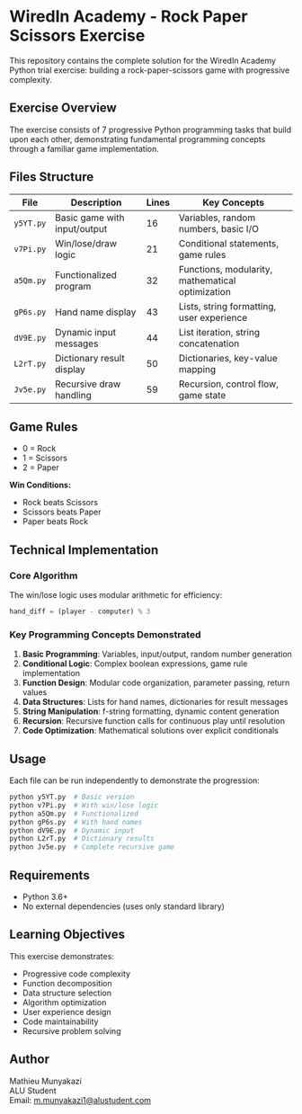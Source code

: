# WiredIn Academy - Rock Paper Scissors Exercise

This repository contains the complete solution for the WiredIn Academy Python trial exercise: building a rock-paper-scissors game with progressive complexity.

## Exercise Overview

The exercise consists of 7 progressive Python programming tasks that build upon each other, demonstrating fundamental programming concepts through a familiar game implementation.

## Files Structure

| File | Description | Lines | Key Concepts |
|------|-------------|-------|--------------|
| `y5YT.py` | Basic game with input/output | 16 | Variables, random numbers, basic I/O |
| `v7Pi.py` | Win/lose/draw logic | 21 | Conditional statements, game rules |
| `a5Qm.py` | Functionalized program | 32 | Functions, modularity, mathematical optimization |
| `gP6s.py` | Hand name display | 43 | Lists, string formatting, user experience |
| `dV9E.py` | Dynamic input messages | 44 | List iteration, string concatenation |
| `L2rT.py` | Dictionary result display | 50 | Dictionaries, key-value mapping |
| `Jv5e.py` | Recursive draw handling | 59 | Recursion, control flow, game state |

## Game Rules

- 0 = Rock
- 1 = Scissors  
- 2 = Paper

**Win Conditions:**
- Rock beats Scissors
- Scissors beats Paper
- Paper beats Rock

## Technical Implementation

### Core Algorithm
The win/lose logic uses modular arithmetic for efficiency:
```python
hand_diff = (player - computer) % 3
```

### Key Programming Concepts Demonstrated

1. **Basic Programming**: Variables, input/output, random number generation
2. **Conditional Logic**: Complex boolean expressions, game rule implementation
3. **Function Design**: Modular code organization, parameter passing, return values
4. **Data Structures**: Lists for hand names, dictionaries for result messages
5. **String Manipulation**: f-string formatting, dynamic content generation
6. **Recursion**: Recursive function calls for continuous play until resolution
7. **Code Optimization**: Mathematical solutions over explicit conditionals

## Usage

Each file can be run independently to demonstrate the progression:

```bash
python y5YT.py  # Basic version
python v7Pi.py  # With win/lose logic
python a5Qm.py  # Functionalized
python gP6s.py  # With hand names
python dV9E.py  # Dynamic input
python L2rT.py  # Dictionary results
python Jv5e.py  # Complete recursive game
```

## Requirements

- Python 3.6+
- No external dependencies (uses only standard library)

## Learning Objectives

This exercise demonstrates:
- Progressive code complexity
- Function decomposition
- Data structure selection
- Algorithm optimization
- User experience design
- Code maintainability
- Recursive problem solving

## Author

Mathieu Munyakazi  
ALU Student  
Email: m.munyakazi1@alustudent.com
